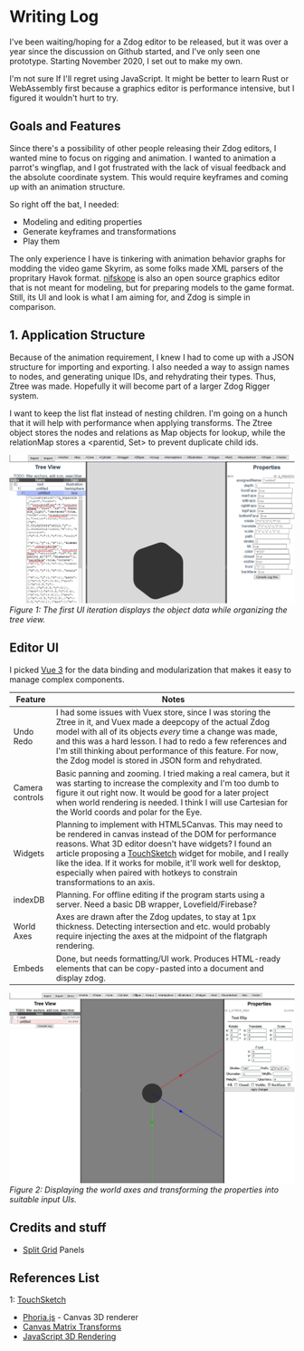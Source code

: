 # Writing Log

I've been waiting/hoping for a Zdog editor to be released, but it was over a year since the discussion on Github started, and I've only seen one prototype. Starting November 2020, I set out to make my own.

I'm not sure If I'll regret using JavaScript. It might be better to learn Rust or WebAssembly first because a graphics editor is performance intensive, but I figured it wouldn't hurt to try.

## Goals and Features

Since there's a possibility of other people releasing their Zdog editors, I wanted mine to focus on rigging and animation. I wanted to animation a parrot's wingflap, and I got frustrated with the lack of visual feedback and the absolute coordinate system. This would require keyframes and coming up with an animation structure.

So right off the bat, I needed:
- Modeling and editing properties
- Generate keyframes and transformations
- Play them

The only experience I have is tinkering with animation behavior graphs for modding the video game Skyrim, as some folks made XML parsers of the propritary Havok format. [nifskope](http://www.niftools.org/) is also an open source graphics editor that is not meant for modeling, but for preparing models to the game format. Still, its UI and look is what I am aiming for, and Zdog is simple in comparison.

## 1. Application Structure

Because of the animation requirement, I knew I had to come up with a JSON structure for importing and exporting. I also needed a way to assign names to nodes, and generating unique IDs, and rehydrating their types. Thus, Ztree was made. Hopefully it will become part of a larger Zdog Rigger system.

I want to keep the list flat instead of nesting children. I'm going on a hunch that it will help with performance when applying transforms. The Ztree object stores the nodes and relations as Map objects for lookup, while the relationMap stores a <parentid, Set> to prevent duplicate child ids.

![WIP 1: Displaying object properties and Tree View](./wip1.png)
_Figure 1: The first UI iteration displays the object data while organizing the tree view._

## Editor UI

I picked [Vue 3](https://v3.vuejs.org/) for the data binding and modularization that makes it easy to manage complex components.

| Feature         | Notes                  |
|-----------------|---------------------------|
| Undo Redo | I had some issues with Vuex store, since I was storing the Ztree in it, and Vuex made a deepcopy of the actual Zdog model with all of its objects _every_ time a change was made, and this was a hard lesson. I had to redo a few references and I'm still thinking about performance of this feature. For now, the Zdog model is stored in JSON form and rehydrated.                   |
| Camera controls | Basic panning and zooming. I tried making a real camera, but it was starting to increase the complexity and I'm too dumb to figure it out right now. It would be good for a later project when world rendering is needed. I think I will use Cartesian for the World coords and polar for the Eye. |
|Widgets|Planning to implement with HTML5Canvas. This may need to be rendered in canvas instead of the DOM for performance reasons. What 3D editor doesn't have widgets? I found an article proposing a [TouchSketch][1] widget for mobile, and I really like the idea. If it works for mobile, it'll work well for desktop, especially when paired with hotkeys to constrain transformations to an axis.|
|indexDB|Planning. For offline editing if the program starts using a server. Need a basic DB wrapper, Lovefield/Firebase?|
|World Axes| Axes are drawn after the Zdog updates, to stay at 1px thickness. Detecting intersection and etc. would probably require injecting the axes at the midpoint of the flatgraph rendering.|
|Embeds| Done, but needs formatting/UI work. Produces HTML-ready elements that can be copy-pasted into a document and display zdog.|

![WIP 2: organizing the property panel and displaying axes](./wip2.jpg)
_Figure 2: Displaying the world axes and transforming the properties into suitable input UIs._

## Credits and stuff
- [Split Grid](https://github.com/nathancahill/split/tree/master/packages/split-grid) Panels

## References List
1: [TouchSketch][1]

- [Phoria.js](https://github.com/kevinroast/phoria.js/blob/master/scripts/phoria-view.js) - Canvas 3D renderer
- [Canvas Matrix Transforms](https://riptutorial.com/html5-canvas/example/19666/a-transformation-matrix-to-track-translated--rotated---scaled-shape-s-)
- [JavaScript 3D Rendering](https://www.sitepoint.com/building-3d-engine-javascript/)

[1]: <https://hal.archives-ouvertes.fr/hal-01222203/document> (widget proposal for touchscreen)


